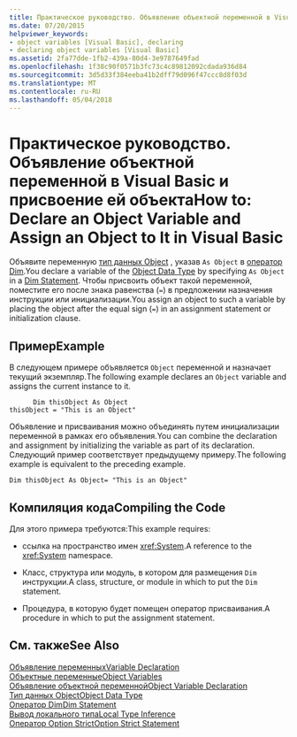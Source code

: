 ```yaml
---
title: Практическое руководство. Объявление объектной переменной в Visual Basic и присвоение ей объекта
ms.date: 07/20/2015
helpviewer_keywords:
- object variables [Visual Basic], declaring
- declaring object variables [Visual Basic]
ms.assetid: 2fa77dde-1fb2-439a-80d4-3e9787649fad
ms.openlocfilehash: 1f38c90f0571b3fc73c4c89812092cdada936d84
ms.sourcegitcommit: 3d5d33f384eeba41b2dff79d096f47ccc8d8f03d
ms.translationtype: MT
ms.contentlocale: ru-RU
ms.lasthandoff: 05/04/2018
---
```

# <a name="how-to-declare-an-object-variable-and-assign-an-object-to-it-in-visual-basic"></a><span data-ttu-id="11d8c-102">Практическое руководство. Объявление объектной переменной в Visual Basic и присвоение ей объекта</span><span class="sxs-lookup"><span data-stu-id="11d8c-102">How to: Declare an Object Variable and Assign an Object to It in Visual Basic</span></span>
<span data-ttu-id="11d8c-103">Объявите переменную [тип данных Object](../../../../visual-basic/language-reference/data-types/object-data-type.md) , указав `As Object` в [оператор Dim](../../../../visual-basic/language-reference/statements/dim-statement.md).</span><span class="sxs-lookup"><span data-stu-id="11d8c-103">You declare a variable of the [Object Data Type](../../../../visual-basic/language-reference/data-types/object-data-type.md) by specifying `As Object` in a [Dim Statement](../../../../visual-basic/language-reference/statements/dim-statement.md).</span></span> <span data-ttu-id="11d8c-104">Чтобы присвоить объект такой переменной, поместите его после знака равенства (`=`) в предложении назначения инструкции или инициализации.</span><span class="sxs-lookup"><span data-stu-id="11d8c-104">You assign an object to such a variable by placing the object after the equal sign (`=`) in an assignment statement or initialization clause.</span></span>  
  
## <a name="example"></a><span data-ttu-id="11d8c-105">Пример</span><span class="sxs-lookup"><span data-stu-id="11d8c-105">Example</span></span>  
 <span data-ttu-id="11d8c-106">В следующем примере объявляется `Object` переменной и назначает текущий экземпляр.</span><span class="sxs-lookup"><span data-stu-id="11d8c-106">The following example declares an `Object` variable and assigns the current instance to it.</span></span>  
  
```  
      Dim thisObject As Object  
thisObject = "This is an Object"  
```  
  
 <span data-ttu-id="11d8c-107">Объявление и присваивания можно объединять путем инициализации переменной в рамках его объявления.</span><span class="sxs-lookup"><span data-stu-id="11d8c-107">You can combine the declaration and assignment by initializing the variable as part of its declaration.</span></span> <span data-ttu-id="11d8c-108">Следующий пример соответствует предыдущему примеру.</span><span class="sxs-lookup"><span data-stu-id="11d8c-108">The following example is equivalent to the preceding example.</span></span>  
  
```  
Dim thisObject As Object= "This is an Object"  
```  
  
## <a name="compiling-the-code"></a><span data-ttu-id="11d8c-109">Компиляция кода</span><span class="sxs-lookup"><span data-stu-id="11d8c-109">Compiling the Code</span></span>  
 <span data-ttu-id="11d8c-110">Для этого примера требуются:</span><span class="sxs-lookup"><span data-stu-id="11d8c-110">This example requires:</span></span>  
  
-   <span data-ttu-id="11d8c-111">ссылка на пространство имен <xref:System>.</span><span class="sxs-lookup"><span data-stu-id="11d8c-111">A reference to the <xref:System> namespace.</span></span>  
  
-   <span data-ttu-id="11d8c-112">Класс, структура или модуль, в котором для размещения `Dim` инструкции.</span><span class="sxs-lookup"><span data-stu-id="11d8c-112">A class, structure, or module in which to put the `Dim` statement.</span></span>  
  
-   <span data-ttu-id="11d8c-113">Процедура, в которую будет помещен оператор присваивания.</span><span class="sxs-lookup"><span data-stu-id="11d8c-113">A procedure in which to put the assignment statement.</span></span>  
  
## <a name="see-also"></a><span data-ttu-id="11d8c-114">См. также</span><span class="sxs-lookup"><span data-stu-id="11d8c-114">See Also</span></span>  
 [<span data-ttu-id="11d8c-115">Объявление переменных</span><span class="sxs-lookup"><span data-stu-id="11d8c-115">Variable Declaration</span></span>](../../../../visual-basic/programming-guide/language-features/variables/variable-declaration.md)  
 [<span data-ttu-id="11d8c-116">Объектные переменные</span><span class="sxs-lookup"><span data-stu-id="11d8c-116">Object Variables</span></span>](../../../../visual-basic/programming-guide/language-features/variables/object-variables.md)  
 [<span data-ttu-id="11d8c-117">Объявление объектной переменной</span><span class="sxs-lookup"><span data-stu-id="11d8c-117">Object Variable Declaration</span></span>](../../../../visual-basic/programming-guide/language-features/variables/object-variable-declaration.md)  
 [<span data-ttu-id="11d8c-118">Тип данных Object</span><span class="sxs-lookup"><span data-stu-id="11d8c-118">Object Data Type</span></span>](../../../../visual-basic/language-reference/data-types/object-data-type.md)  
 [<span data-ttu-id="11d8c-119">Оператор Dim</span><span class="sxs-lookup"><span data-stu-id="11d8c-119">Dim Statement</span></span>](../../../../visual-basic/language-reference/statements/dim-statement.md)  
 [<span data-ttu-id="11d8c-120">Вывод локального типа</span><span class="sxs-lookup"><span data-stu-id="11d8c-120">Local Type Inference</span></span>](../../../../visual-basic/programming-guide/language-features/variables/local-type-inference.md)  
 [<span data-ttu-id="11d8c-121">Оператор Option Strict</span><span class="sxs-lookup"><span data-stu-id="11d8c-121">Option Strict Statement</span></span>](../../../../visual-basic/language-reference/statements/option-strict-statement.md)
